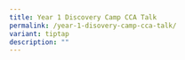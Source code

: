 ```yaml
---
title: Year 1 Discovery Camp CCA Talk
permalink: /year-1-disovery-camp-cca-talk/
variant: tiptap
description: ""
---
```

